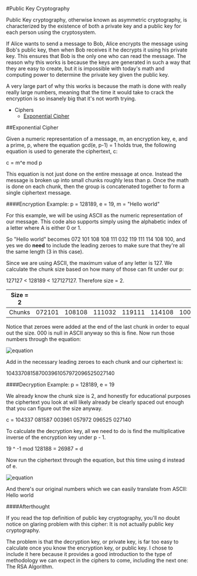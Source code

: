 #Public Key Cryptography

Public Key cryptography, otherwise known as asymmetric cryptography, is characterized by the existence of both a private key and a public key for each person using the cryptosystem.

If Alice wants to send a message to Bob, Alice encrypts the message using Bob's public key, then when Bob receives it he decrypts it using his private key.  This ensures that Bob is the only one who can read the message.  The reason why this works is because the keys are generated in such a way that they are easy to create, but it is impossible with today's math and computing power to determine the private key given the public key.

A very large part of why this works is because the math is done with really really large numbers, meaning that the time it would take to crack the encryption is so insanely big that it's not worth trying.

* Ciphers
  * [Exponential Cipher](https://github.com/MovieStiles/Cryptography/tree/master/Public%20Key#exponential-cipher)

##Exponential Cipher

Given a numeric representation of a message, m, an encryption key, e, and a prime, p, where the equation gcd(e, p-1) = 1 holds true, the following equation is used to generate the ciphertext, c:

c = m^e mod p

This equation is not just done on the entire message at once.  Instead the message is broken up into small chunks roughly less than p.  Once the math is done on each chunk, then the group is concatenated together to form a single ciphertext message.

####Encryption Example: p = 128189, e = 19, m = "Hello world"

For this example, we will be using ASCII as the numeric representation of our message.  This code also supports simply using the alphabetic index of a letter where A is either 0 or 1.

So "Hello world" becomes 072 101 108 108 111 032 119 111 114 108 100, and yes we do **need** to include the leading zeroes to make sure that they're all the same length (3 in this case).

Since we are using ASCII, the maximum value of any letter is 127.  We calculate the chunk size based on how many of those can fit under our p:

127127 < 128189 < 127127127.  Therefore size = 2.

| Size = 2 | | | | | | |
| --- | --- | --- | --- | --- | --- | --- |
| Chunks | 072101 | 108108 | 111032 | 119111 | 114108 | 100000 |

Notice that zeroes were added at the end of the last chunk in order to equal out the size. 000 is null in ASCII anyway so this is fine.  Now run those numbers through the equation:

![equation](http://i.imgur.com/yiBpfAF.png)

Add in the necessary leading zeroes to each chunk and our ciphertext is:

104337081587003961057972096525027140

####Decryption Example: p = 128189, e = 19

We already know the chunk size is 2, and honestly for educational purposes the ciphertext you look at will likely already be clearly spaced out enough that you can figure out the size anyway.

c = 104337 081587 003961 057972 096525 027140

To calculate the decryption key, all we need to do is find the multiplicative inverse of the encryption key under p - 1.

19 ^ -1 mod 128188 = 26987 = d

Now run the ciphertext through the equation, but this time using d instead of e.

![equation](http://i.imgur.com/n8oILRJ.png)

And there's our original numbers which we can easily translate from ASCII:  Hello world

####Afterthought

If you read the top definition of public key cryptography, you'll no doubt notice on glaring problem with this cipher: It is not actually public key cryptography.

The problem is that the decryption key, or private key, is far too easy to calculate once you know the encryption key, or public key.  I chose to include it here because it provides a good introduction to the type of methodology we can expect in the ciphers to come, including the next one: The RSA Algorithm.

